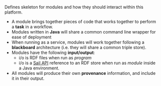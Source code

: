 Defines skeleton for modules and how they should interact within this platform. 

* A module brings together pieces of code that works together to perform a **task** in a workflow.
* Modules written in **Java** will share a common command line wrapper for ease of deployment
* When running as a service, modules will work together following a **blackboard** architecture (i.e. they will share a common triple store). 
* Modules have the following **input/output**:
	* i/o is RDF files when run as *program* 
	* i/o is a [Sail API](http://www.openrdf.org/doc/sesame2/system/ch05.html) reference to an RDF store when run as *module* inside a Java environment. 
* All modules will produce their own **provenance** information, and include it in their output.

